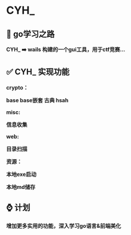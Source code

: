 # CYH_
## 🚩 go学习之路

**CYH_ ➡️ wails 构建的一个gui工具，用于ctf竞赛...**

## ✅ CYH_ 实现功能

**crypto：**

**base base嵌套 古典 hsah**

**misc:**

**信息收集**

**web:**

**目录扫描**

**资源：**

**本地exe启动**

**本地md储存**

## ⌚ 计划

**增加更多实用的功能，深入学习go语言&前端美化**